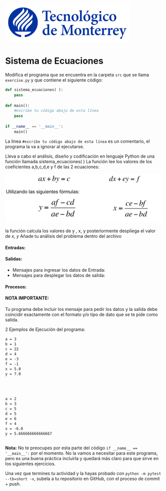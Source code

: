![Tec de Monterrey](../../images/logotecmty.png)
# Sistema de Ecuaciones

Modifica el programa que se encuentra en la carpeta `src` que se llama
`exercise.py` y que contiene el siguiente código:

```python
def sistema_ecuaciones( ):
    pass

def main():
    #escribe tu código abajo de esta línea
    pass

if __name__ == '__main__':
    main()
```
La línea `#escribe tu código abajo de esta línea` es un comentario,
el programa la va a ignorar al ejecutarse.

Lleva a cabo el análisis, diseño y codificación en lenguaje Python de una función llamada sistema_ecuaciones( )
La función lee los valores de los coeficientes a,b,c,d,e y f  de las
2 ecuaciones:

![Tec de Monterrey](../../images/ecuaciones.png)

la función calcula los valores de y ,  x,   y posteriormente despliega el valor de *x, y*
Añade tu análisis del problema dentro del archivo

#### Entradas:
#### Salidas:
* Mensajes para ingresar los datos de Entrada:
* Mensajes para desplegar los datos de salida:
#### Procesos:

#### NOTA IMPORTANTE:
Tu programa debe incluir los mensaje para pedir los datos y
la salida debe coincidir exactamente con el formato y/o tipo de dato que se te pide como salida.

2 Ejemplos de Ejecución del programa:

```
a = 3
b = 1
c = 22
d = 4
e = -3
f = -1
x = 5.0
y = 7.0




a = 2
b = 3
c = 5
d = 5
e = 6
f = 4
x = -6.0
y = 5.666666666666667


```

**Nota:** No te preocupes por esta parte del código
`if __name__ == '__main__':` por el momento.
No la vamos a necesitar para este programa, pero es una buena práctica
incluirla y quedará más claro para que sirve en los siguientes ejercicios.

Una vez que termines tu actividad y la hayas probado con
`python -m pytest --tb=short -v`, subela a tu repositorio en GitHub,
con el proceso de commit + push.
